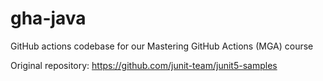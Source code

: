 # gha-java
GitHub actions codebase for our Mastering GitHub Actions (MGA) course

Original repository: https://github.com/junit-team/junit5-samples
